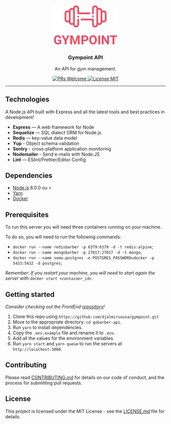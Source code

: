 <h1 align="center">
  <img alt="Gympoint" title="Gympoint" src=".github/logo.png" width="200px" />
</h1>

<h3 align="center">
  Gympoint API
</h3>


<p align="center">An API for gym management.</p>

<p align="center">
  <a href="http://makeapullrequest.com">
    <img src="https://img.shields.io/badge/PRs-welcome-tomato.svg?style=flat-square" alt="PRs Welcome">
  </a>
  <a href="https://opensource.org/licenses/MIT">
    <img src="https://img.shields.io/badge/license-MIT-tomato.svg?style=flat-square" alt="License MIT">
  </a>
</p>

<hr />

## Technologies

A Node.js API built with Express and all the latest tools and best practices in development!

- **Express** — A web framework for Node
- **Sequelize** — SQL dialect ORM for Node.js
- **Redis** — key-value data model
- **Yup** - Object schema validation
- **Sentry** - cross-platform application monitoring
- **Nodemailer** - Send e-mails with Node.JS
- **Lint** — ESlint/Prettier/Editor Config


## Dependencies

- [Node.js](https://nodejs.org/en/) 8.0.0 ou >
- [Yarn](https://yarnpkg.com/pt-BR/docs/install)
- [Docker](https://www.docker.com/)

## Prerequisites

To run this server you will need three containers running on your machine.

To do so, you will need to run the following commands:

- `docker run --name redisbarber -p 6379:6379 -d -t redis:alpine`;
- `docker run --name mongobarber -p 27017:27017 -d -t mongo`;
- `docker run --name some-postgres -e POSTGRES_PASSWORD=docker -p 5433:5432 -d postgres`;

_Remember: If you restart your machine, you will need to start again the server with `docker start <container_id>`._

## Getting started

_Consider checking out the FrontEnd [repository](https://github.com/djalmirsousa/gobarber)!_

1. Clone this repo using `https://github.com/djalmirsousa/gympoint.git`
2. Move to the appropriate directory: `cd gobarber-api`.<br />
3. Run `yarn` to install dependencies.<br />
4. Copy the `.env.example` file and rename it to `.env`.<br/>
5. Add all the values for the environment variables.<br/>
6. Run `yarn start` and `yarn queue` to run the servers at `http://localhost:3000`.

## Contributing

Please read [CONTRIBUTING.md](CONTRIBUTING.md) for details on our code of conduct, and the process for submitting pull requests.

## License

This project is licensed under the MIT License - see the [LICENSE.md](LICENSE.md) file for details.


